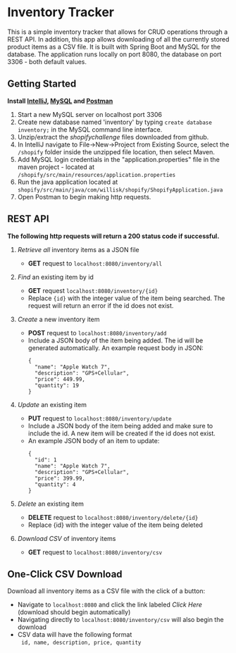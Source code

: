 # Inventory Tracker

This is a simple inventory tracker that allows for CRUD operations through a REST API. In addition, this app allows downloading of all the currently stored product items as a CSV file. It is built with Spring Boot and MySQL for the database. The application runs locally on port 8080, the database on port 3306 - both default values. 

## Getting Started
**Install [IntelliJ](https://www.jetbrains.com/idea/download/?fromIDE=#section=windows), [MySQL](https://dev.mysql.com/downloads/mysql/) and [Postman](https://www.postman.com/downloads/)**
   1. Start a new MySQL server on localhost port 3306
   3. Create new database named 'inventory' by typing `create database inventory;` in the MySQL command line interface.
   4. Unzip/extract the *shopifychallenge* files downloaded from github.
   5. In IntelliJ navigate to File->New->Project from Existing Source, select the `/shopify` folder inside the unzipped file location, then select Maven. 
   6. Add MySQL login credentials in the "application.properties" file in the maven project - located at `/shopify/src/main/resources/application.properties`
   7. Run the java application located at `shopify/src/main/java/com/willisk/shopify/ShopifyApplication.java`
   8. Open Postman to begin making http requests.  

## REST API
**The following http requests will return a 200 status code if successful.**

1. *Retrieve all* inventory items as a JSON file
    - **GET** request to `localhost:8080/inventory/all`


2. *Find* an existing item by id
    - **GET** request `localhost:8080/inventory/{id}`
    - Replace `{id}` with the integer value of the item being searched. The request will return an error if the id does not exist.


4. *Create* a new inventory item 
    - **POST** request to `localhost:8080/inventory/add`
    - Include a JSON body of the item being added. The id will be generated automatically. An example request body in JSON:
      ```
      {
        "name": "Apple Watch 7",
        "description": "GPS+Cellular",
        "price": 449.99,
        "quantity": 19
      }
      ```

3. *Update* an existing item 
    - **PUT** request to `localhost:8080/inventory/update`
    - Include a JSON body of the item being added and make sure to include the id. A new item will be created if the id does not exist.
    - An example JSON body of an item to update:
      ```
      {
        "id": 1
        "name": "Apple Watch 7",
        "description": "GPS+Cellular",
        "price": 399.99,
        "quantity": 4
      }    
      ```
4. *Delete* an existing item 
    - **DELETE** request to `localhost:8080/inventory/delete/{id}`
    - Replace {id} with the integer value of the item being deleted

5. *Download CSV* of inventory items
    - **GET** request to `localhost:8080/inventory/csv`

## One-Click CSV Download
Download all inventory items as a CSV file with the click of a button:

- Navigate to `localhost:8080` and click the link labeled *Click Here* (download should begin automatically)
- Navigating directly to `localhost:8080/inventory/csv` will also begin the download
- CSV data will have the following format
      <br/>&nbsp; `id, name, description, price, quantity`
